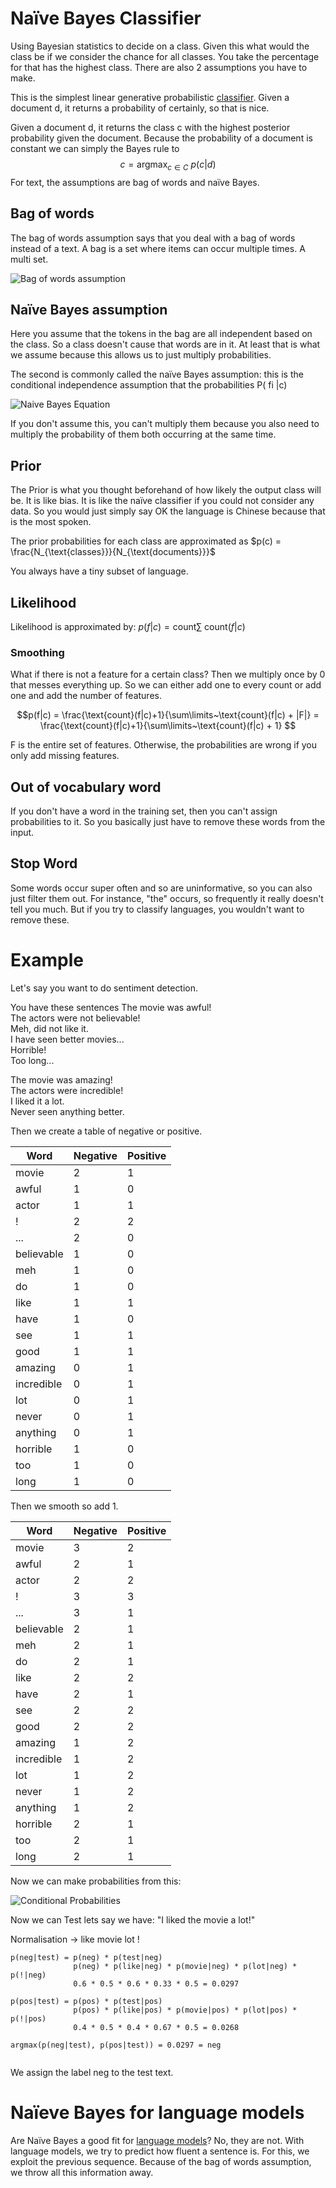# Naïve Bayes Classifier
Using Bayesian statistics to decide on a class. Given this what would the class be if we consider the chance for all classes. You take the percentage for that has the highest class. There are also 2 assumptions you have to make.

This is the simplest linear generative probabilistic [classifier](../Classification.md). Given a document d, it returns a probability of certainly, so that is nice.

Given a document d, it returns the class c with the highest posterior probability given the document. Because the probability of a document is constant we can simply the Bayes rule to $$c = \text{argmax}_{c \in C}~p(c|d)$$
For text, the assumptions are bag of words and naïve Bayes. 

## Bag of words 

The bag of words assumption says that you deal with a bag of words instead of a text. A bag is a set where items can occur multiple times. A multi set. 

![Bag of words assumption](../../images/Pasted%20image%2020220215090517.png)

## Naïve Bayes assumption
Here you assume that the tokens in the bag are all independent based on the class. So a class doesn't cause that words are in it. At least that is what we assume because this allows us to just multiply probabilities. 

The second is commonly called the naïve Bayes assumption: this is the conditional independence assumption that the probabilities P( fi |c)

![Naive Bayes Equation](../../images/Pasted%20image%2020220215090607.png)

If you don't assume this, you can't multiply them because you also need to multiply the probability of them both occurring at the same time. 

## Prior 
The Prior is what you thought beforehand of how likely the output class will be. It is like bias. It is like the naïve classifier if you could not consider any data. So you would just simply say OK the language is Chinese because that is the most spoken.

The prior probabilities for each class are approximated as $p(c) = \frac{N_{\text{classes}}}{N_{\text{documents}}}$ 

You always have a tiny subset of language. 

## Likelihood 

Likelihood is approximated by: $p(f|c) = \text{count}\sum\limits~\text{count}(f|c)$

### Smoothing
What if there is not a feature for a certain class? Then we multiply once by 0 that messes everything up. So we can either add one to every count or add one and add the number of features.

$$p(f|c) = \frac{\text{count}(f|c)+1}{\sum\limits~\text{count}(f|c) + |F|} = \frac{\text{count}(f|c)+1}{\sum\limits~\text{count}(f|c) + 1} $$

F is the entire set of features. Otherwise, the probabilities are wrong if you only add missing features. 

## Out of vocabulary word  
If you don't have a word in the training set, then you can't assign probabilities to it. So you basically just have to remove these words from the input.

## Stop Word  
Some words occur super often and so are uninformative, so you can also just filter them out. For instance, "the" occurs, so frequently it really doesn't tell you much. But if you try to classify languages, you wouldn't want to remove these. 

# Example 

Let's say you want to do sentiment detection.

You have these sentences
The movie was awful!  
The actors were not believable!  
Meh, did not like it.  
I have seen better movies...  
Horrible!  
Too long...

The movie was amazing!  
The actors were incredible!  
I liked it a lot.  
Never seen anything better.

Then we create a table of negative or positive.  

| Word       | Negative | Positive |
| ---------- | -------- | -------- |
| movie      | 2        | 1        |
| awful      | 1        | 0        |
| actor      | 1        | 1        |
| !          | 2        | 2        |
| ...        | 2        | 0        |
| believable | 1        | 0        |
| meh        | 1        | 0        |
| do         | 1        | 0        |
| like       | 1        | 1        |
| have       | 1        | 0        |
| see        | 1        | 1        |
| good       | 1        | 1        |
| amazing    | 0        | 1        |
| incredible | 0        | 1        |
| lot        | 0        | 1        |
| never      | 0        | 1        |
| anything   | 0        | 1        |
| horrible   | 1        | 0        |
| too        | 1        | 0        |
| long       | 1        | 0        |


Then we smooth so add 1. 

| Word       | Negative | Positive |
| ---------- | -------- | -------- |
| movie      | 3        | 2        |
| awful      | 2        | 1        |
| actor      | 2        | 2        |
| !          | 3        | 3        |
| ...        | 3        | 1        |
| believable | 2        | 1        |
| meh        | 2        | 1        |
| do         | 2        | 1        |
| like       | 2        | 2        |
| have       | 2        | 1        |
| see        | 2        | 2        |
| good       | 2        | 2        |
| amazing    | 1        | 2        |
| incredible | 1        | 2        |
| lot        | 1        | 2        |
| never      | 1        | 2        |
| anything   | 1        | 2        |
| horrible   | 2        | 1        | 
| too        | 2        | 1        |
| long       | 2        | 1        |

Now we can make probabilities from this:

![Conditional Probabilities](../../images/Pasted%20image%2020220216154345.png)

Now we can Test lets say we have: "I liked the movie a lot!"

Normalisation → like movie lot !  

```
p(neg|test) = p(neg) * p(test|neg)  
			  p(neg) * p(like|neg) * p(movie|neg) * p(lot|neg) * p(!|neg)  
			  0.6 * 0.5 * 0.6 * 0.33 * 0.5 = 0.0297  

p(pos|test) = p(pos) * p(test|pos)  
			  p(pos) * p(like|pos) * p(movie|pos) * p(lot|pos) * p(!|pos)  
              0.4 * 0.5 * 0.4 * 0.67 * 0.5 = 0.0268  

argmax(p(neg|test), p(pos|test)) = 0.0297 = neg


```
We assign the label neg to the test text.

# Naïeve Bayes for language models 
Are Naïve Bayes a good fit for [language models](../../Prediction/Language%20Modeling.md)? No, they are not. With language models, we try to predict how fluent a sentence is. For this, we exploit the previous sequence. Because of the bag of words assumption, we throw all this information away. 
